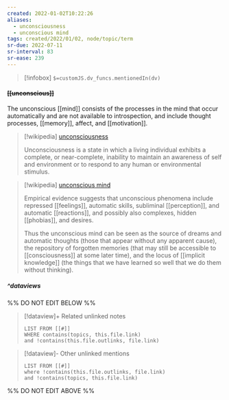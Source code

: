```yaml
---
created: 2022-01-02T10:22:26 
aliases:
  - unconsciousness
  - unconscious mind
tags: created/2022/01/02, node/topic/term
sr-due: 2022-07-11
sr-interval: 83
sr-ease: 239
---
```

> [!infobox]
`$=customJS.dv_funcs.mentionedIn(dv)`

#### <s class="topic-title">[[unconscious]]</s>

The unconscious [[mind]] consists of the processes in the mind that occur automatically and are not available to introspection, and include thought processes, [[memory]], affect, and [[motivation]].

> [!wikipedia] [unconsciousness](https://en.wikipedia.org/wiki/Unconsciousness)
> 
> Unconsciousness is a state in which a living individual exhibits a complete, or near-complete, inability to maintain an awareness of self and environment or to respond to any human or environmental stimulus. 

> [!wikipedia] [unconscious mind](https://en.wikipedia.org/wiki/Unconscious%20mind)
> 
> Empirical evidence suggests that unconscious phenomena include repressed [[feelings]], automatic skills, subliminal [[perception]], and automatic [[reactions]], and possibly also complexes, hidden [[phobias]], and desires.
> 
> Thus the unconscious mind can be seen as the source of dreams and automatic thoughts (those that appear without any apparent cause), the repository of forgotten memories (that may still be accessible to [[consciousness]] at some later time), and the locus of [[implicit knowledge]] (the things that we have learned so well that we do them without thinking).
> 

##### ^dataviews

%% DO NOT EDIT BELOW %%
> [!dataview]+ Related unlinked notes
> ```dataview
> LIST FROM [[#]]
> WHERE contains(topics, this.file.link)
> and !contains(this.file.outlinks, file.link)
> ```
 
> [!dataview]- Other unlinked mentions
> ```dataview
> LIST FROM [[#]]
> where !contains(this.file.outlinks, file.link)
> and !contains(topics, this.file.link)
> ```

%% DO NOT EDIT ABOVE %%
